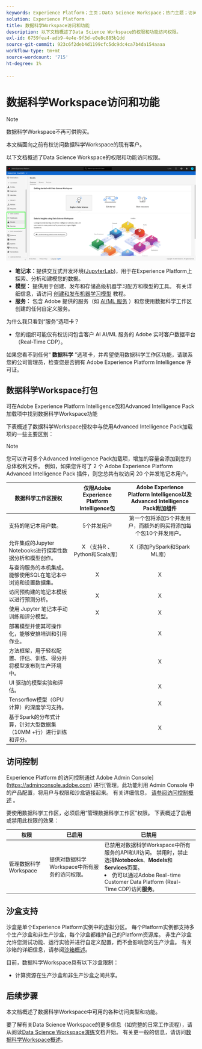 ```yaml
---
keywords: Experience Platform；主页；Data Science Workspace；热门主题；访问控制；沙盒；Intelligence Pack；DSW功能；DSW访问；Adobe Experience Platform Intelligence；Intelligence；aep Intelligence包
solution: Experience Platform
title: 数据科学Workspace访问和功能
description: 以下文档概述了Data Science Workspace的权限和功能访问权限。
exl-id: 6759fea4-adb9-4e4e-9f3d-e0e8c885b1dd
source-git-commit: 923c6f2deb4d1199cfc5dc9dc4ca7b4da154aaaa
workflow-type: tm+mt
source-wordcount: '715'
ht-degree: 1%

---
```


# 数据科学Workspace访问和功能

>[!NOTE]
>
>数据科学Workspace不再可供购买。
>
>本文档面向之前有权访问数据科学Workspace的现有客户。

以下文档概述了Data Science Workspace的权限和功能访问权限。

![DSW选项卡](./images/access/platform-tabs.png)

- **笔记本：**&#x200B;提供交互式开发环境([JupyterLab](./jupyterlab/overview.md))，用于在Experience Platform上探索、分析和建模您的数据。
- **模型：** 提供用于创建、发布和存储高级机器学习配方和模型的工具。 有关详细信息，请访问 [创建和发布机器学习模型](./models-recipes/create-publish-model.md) 教程。
- **服务：** 包含 Adobe 提供的服务（如 [AI/ML 服务](../intelligent-services/home.md) ）和您使用数据科学工作区创建的任何自定义服务。

为什么我只看到“服务”选项卡？

- 您的组织可能仅有权访问包含客户 AI AI/ML 服务的 Adobe 实时客户数据平台 （Real-Time CDP）。

如果您看不到任何“ **数据科学** ”选项卡，并希望使用数据科学工作区功能，请联系您的公司管理员，检查您是否拥有 Adobe Experience Platform Intelligence 许可证。

## 数据科学Workspace打包

可在Adobe Experience Platform Intelligence包和Advanced Intelligence Pack加载项中找到数据科学Workspace功能

下表概述了数据科学Workspace授权中与使用Advanced Intelligence Pack加载项的一些主要区别：

>[!NOTE]
>
>您可以许可多个Advanced Intelligence Pack加载项，增加的容量会添加到您的总体权利文件。 例如，如果您许可了 2 个 Adobe Experience Platform Advanced Intelligence Pack 插件，则您总共有权访问 20 个并发笔记本用户。

| 数据科学工作区授权 | 仅限Adobe Experience Platform Intelligence包 | Adobe Experience Platform Intelligence以及Advanced Intelligence Pack附加组件 |
| --- | :---: | :---: |
| 支持的笔记本用户数。 | 5个并发用户 | 第一个包将添加5个并发用户，而额外的购买将添加每个包10个并发用户。 |
| 允许集成的Jupyter Notebooks进行探索性数据分析和模型创作。 | X （支持R 、 Python和Scala库） | X（添加PySpark和Spark ML库） |
| 与查询服务的本机集成。 能够使用SQL在笔记本中浏览和设置数据集。 | X | X |
| 访问预构建的笔记本模板以进行预测分析。 | X | X |
| 使用 Jupyter 笔记本手动训练和评分模型。 | X | X |
| 部署模型并使其可操作化，能够安排培训和引用作业。 | | X |
| 方法框架，用于轻松配置、评估、训练、得分并将模型发布到生产环境中。 |  | X |
| UI 驱动的模型实验和评估。 | | X |
| Tensorflow模型（GPU计算）的深度学习支持。 | | X |
| 基于Spark的分布式计算，针对大型数据集（10MM +行）进行训练和评分。 | | X |

## 访问控制

Experience Platform 的访问控制通过 Adobe Admin Console](https://adminconsole.adobe.com) 进行[管理。此功能利用 Admin Console 中的产品配置，将用户与权限和沙盒链接起来。 有关详细信息， [请参阅访问控制概述](../access-control/home.md) 。

要使用数据科学工作区，必须启用“管理数据科学工作区”权限。 下表概述了启用或禁用此权限的效果：

| 权限 | 已启用 | 已禁用 |
|---|---|---|
| 管理数据科学Workspace | 提供对数据科学Workspace中所有服务的访问权限。 | 已禁用对数据科学Workspace中所有服务的API和UI访问。 禁用时，禁止选择&#x200B;**Notebooks**、**Models**&#x200B;和&#x200B;**Services**&#x200B;页面。 <li>仍可以通过Adobe Real-time Customer Data Platform (Real-Time CDP)访问&#x200B;**服务**。</li> |

## 沙盒支持

沙盒是单个Experience Platform实例中的虚拟分区。 每个Platform实例都支持多个生产沙盒和非生产沙盒，每个沙盒都维护自己的Platform资源库。 非生产沙盒允许您测试功能、运行实验并进行自定义配置，而不会影响您的生产沙盒。 有关沙箱的详细信息，请参阅[沙箱概述](../sandboxes/home.md)。

目前，数据科学Workspace具有以下沙盒限制：

- 计算资源在生产沙盒和非生产沙盒之间共享。

## 后续步骤

本文档概述了数据科学Workspace中可用的各种访问类型和功能。

要了解有关Data Science Workspace的更多信息（如完整的日常工作流程），请从阅读[Data Science Workspace演练](./walkthrough.md)文档开始。 有关更一般的信息，请访问[数据科学Workspace概述](./home.md)。
